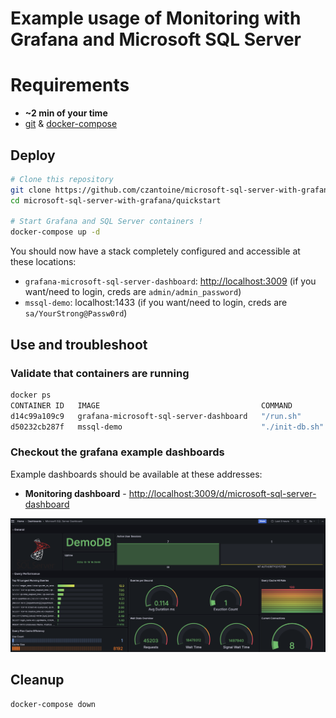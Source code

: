 # Example usage of Monitoring with Grafana and Microsoft SQL Server

# Requirements

- **~2 min of your time**
- [git](https://git-scm.com/) & [docker-compose](https://docs.docker.com/compose/)

## Deploy

``` bash
# Clone this repository
git clone https://github.com/czantoine/microsoft-sql-server-with-grafana
cd microsoft-sql-server-with-grafana/quickstart

# Start Grafana and SQL Server containers !
docker-compose up -d
```

You should now have a stack completely configured and accessible at these locations:

- `grafana-microsoft-sql-server-dashboard`: [http://localhost:3009](http://localhost:3009) (if you want/need to login, creds are ```admin/admin_password```)
- `mssql-demo`: localhost:1433 (if you want/need to login, creds are ```sa/YourStrong@Passw0rd```)

## Use and troubleshoot

### Validate that containers are running

```bash
docker ps
CONTAINER ID   IMAGE                                    COMMAND          CREATED         STATUS         PORTS                    NAMES
d14c99a109c9   grafana-microsoft-sql-server-dashboard   "/run.sh"        3 minutes ago   Up 3 minutes   0.0.0.0:3009->3000/tcp   grafana
d50232cb287f   mssql-demo                               "./init-db.sh"   3 minutes ago   Up 3 minutes   0.0.0.0:1433->1433/tcp   sqlserver-demo
```

### Checkout the grafana example dashboards

Example dashboards should be available at these addresses:

- **Monitoring dashboard** - [http://localhost:3009/d/microsoft-sql-server-dashboard](http://localhost:3009/d/bff36b75-3eae-44b8-994b-c7a87274d162/microsoft-sql-server-dashboard)

![grafana_dashboard_microsoft_sql_server_example](/docs/images/grafana_dashboard_microsoft_sql_server_example.png)

## Cleanup

```bash
docker-compose down
```
